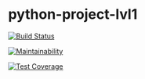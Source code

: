 # python-project-lvl1

[![Build Status](https://travis-ci.com/gurtati/python-project-lvl1.svg?branch=master)](https://travis-ci.com/gurtati/python-project-lvl1)

[![Maintainability](https://api.codeclimate.com/v1/badges/a99a88d28ad37a79dbf6/maintainability)](https://codeclimate.com/github/codeclimate/codeclimate/maintainability)

[![Test Coverage](https://api.codeclimate.com/v1/badges/a99a88d28ad37a79dbf6/test_coverage)](https://codeclimate.com/github/codeclimate/codeclimate/test_coverage)